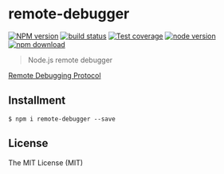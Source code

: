 # remote-debugger

[![NPM version][npm-image]][npm-url]
[![build status][travis-image]][travis-url]
[![Test coverage][coveralls-image]][coveralls-url]
[![node version][node-image]][node-url]
[![npm download][download-image]][download-url]

[npm-image]: https://img.shields.io/npm/v/remote-debugger.svg?style=flat-square
[npm-url]: https://npmjs.org/package/remote-debugger
[travis-image]: https://img.shields.io/travis/macacajs/remote-debugger.svg?style=flat-square
[travis-url]: https://travis-ci.org/macacajs/remote-debugger
[coveralls-image]: https://img.shields.io/coveralls/macacajs/remote-debugger.svg?style=flat-square
[coveralls-url]: https://coveralls.io/r/macacajs/remote-debugger?branch=master
[node-image]: https://img.shields.io/badge/node.js-%3E=_0.10-green.svg?style=flat-square
[node-url]: http://nodejs.org/download/
[download-image]: https://img.shields.io/npm/dm/remote-debugger.svg?style=flat-square
[download-url]: https://npmjs.org/package/remote-debugger

> Node.js remote debugger

[Remote Debugging Protocol](https://chromedevtools.github.io/debugger-protocol-viewer/)

## Installment

```shell
$ npm i remote-debugger --save
```

## License

The MIT License (MIT)
